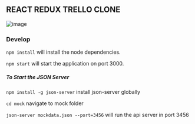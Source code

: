 ## REACT REDUX TRELLO CLONE

![image](https://user-images.githubusercontent.com/8594076/45387391-938ed980-b633-11e8-8561-462302fe1505.png)

### Develop

`npm install` will install the node dependencies.

`npm start` will start the application on port 3000.

##### To Start the JSON Server

`npm install -g json-server` install json-server globally

`cd mock` navigate to mock folder

`json-server mockdata.json --port=3456` will run the api server in port 3456
